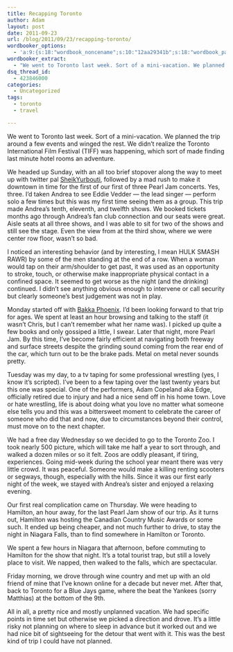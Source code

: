 ```yaml
---
title: Recapping Toronto
author: Adam
layout: post
date: 2011-09-23
url: /blog/2011/09/23/recapping-toronto/
wordbooker_options:
  - 'a:9:{s:18:"wordbook_noncename";s:10:"12aa29341b";s:18:"wordbook_page_post";s:4:"-100";s:18:"wordbook_orandpage";s:1:"2";s:23:"wordbook_default_author";s:1:"1";s:23:"wordbook_extract_length";s:3:"256";s:19:"wordbook_actionlink";s:3:"300";s:26:"wordbooker_publish_default";s:2:"on";s:18:"wordbook_attribute";s:31:"Posted a new post on their blog";s:29:"wordbooker_status_update_text";s:35:": New blog post :  %title% - %link%";}'
wordbooker_extract:
  - "We went to Toronto last week. Sort of a mini-vacation. We planned the trip around a few events and winged the rest. We didn't realize the Toronto International Film Festival (TIFF) was happening, which sort of made finding last minute hotel rooms an ad ..."
dsq_thread_id:
  - 423846000
categories:
  - Uncategorized
tags:
  - toronto
  - travel

---
```

We went to Toronto last week. Sort of a mini-vacation. We planned the trip around a few events and winged the rest. We didn&#8217;t realize the Toronto International Film Festival (TIFF) was happening, which sort of made finding last minute hotel rooms an adventure.

We headed up Sunday, with an all too brief stopover along the way to meet up with twitter pal [SheikYurbouti][1], followed by a mad rush to make it downtown in time for the first of our first of three Pearl Jam concerts. Yes, three. I&#8217;d taken Andrea to see Eddie Vedder &#8212; the lead singer &#8212; perform solo a few times but this was my first time seeing them as a group. This trip made Andrea&#8217;s tenth, eleventh, and twelfth shows. We booked tickets months ago through Andrea&#8217;s fan club connection and our seats were great. Aisle seats at all three shows, and I was able to sit for two of the shows and still see the stage. Even the view from at the third show, where we were center row floor, wasn&#8217;t so bad.

I noticed an interesting behavior (and by interesting, I mean HULK SMASH RAWR) by some of the men standing at the end of a row. When a woman would tap on their arm/shoulder to get past, it was used as an opportunity to stroke, touch, or otherwise make inappropriate physical contact in a confined space. It seemed to get worse as the night (and the drinking) continued. I didn&#8217;t see anything obvious enough to intervene or call security but clearly someone&#8217;s best judgement was not in play.

Monday started off with [Bakka Phoenix][2]. I&#8217;d been looking forward to that trip for ages. We spent at least an hour browsing and talking to the staff (it wasn&#8217;t Chris, but I can&#8217;t remember what her name was). I picked up quite a few books and only gossiped a little, I swear. Later that night, more Pearl Jam. By this time, I&#8217;ve become fairly efficient at navigating both freeway and surface streets despite the grinding sound coming from the rear end of the car, which turn out to be the brake pads. Metal on metal never sounds pretty.

Tuesday was my day, to a tv taping for some professional wrestling (yes, I know it&#8217;s scripted). I&#8217;ve been to a few taping over the last twenty years but this one was special. One of the performers, Adam Copeland aka Edge, officially retired due to injury and had a nice send off in his home town. Love or hate wrestling, life is about doing what you love no matter what someone else tells you and this was a bittersweet moment to celebrate the career of someone who did that and now, due to circumstances beyond their control, must move on to the next chapter.

We had a free day Wednesday so we decided to go to the Toronto Zoo. I took nearly 500 picture, which will take me half a year to sort through, and walked a dozen miles or so it felt. Zoos are oddly pleasant, if tiring, experiences. Going mid-week during the school year meant there was very little crowd. It was peaceful. Someone would make a killing renting scooters or segways, though, especially with the hills. Since it was our first early night of the week, we stayed with Andrea&#8217;s sister and enjoyed a relaxing evening.

Our first real complication came on Thursday. We were heading to Hamilton, an hour away, for the last Pearl Jam show of our trip. As it turns out, Hamilton was hosting the Canadian Country Music Awards or some such. It ended up being cheaper, and not much further to drive, to stay the night in Niagara Falls, than to find somewhere in Hamilton or Toronto.

We spent a few hours in Niagara that afternoon, before commuting to Hamilton for the show that night. It&#8217;s a total tourist trap, but still a lovely place to visit. We napped, then walked to the falls, which are spectacular.

Friday morning, we drove through wine country and met up with an old friend of mine that I&#8217;ve known online for a decade but never met. After that, back to Toronto for a Blue Jays game, where the beat the Yankees (sorry Matthias) at the bottom of the 9th.

All in all, a pretty nice and mostly unplanned vacation. We had specific points in time set but otherwise we picked a direction and drove. It&#8217;s a little risky not planning on where to sleep in advance but it worked out and we had nice bit of sightseeing for the detour that went with it. This was the best kind of trip I could have not planned.

 [1]: https://twitter.com/#!/SheikYurbouti
 [2]: http://www.bakkaphoenixbooks.com/